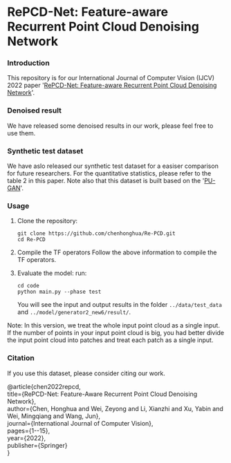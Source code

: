 # RePCD-Net: Feature-aware Recurrent Point Cloud Denoising Network

### Introduction
This repository is for our International Journal of Computer Vision (IJCV) 2022 paper '[RePCD-Net: Feature-aware Recurrent Point Cloud Denoising Network](https://link.springer.com/article/10.1007/s11263-021-01564-7)'. 

### Denoised result
We have released some denoised results in our work, please feel free to use them.

### Synthetic test dataset
We have aslo released our synthetic test dataset for a easiser comparison for future researchers. For the quantitative statistics, please refer to the table 2 in this paper. Note also that this dataset is built based on the '[PU-GAN](https://liruihui.github.io/publication/PU-GAN/)'.

### Usage

1. Clone the repository:

   ```shell
   git clone https://github.com/chenhonghua/Re-PCD.git
   cd Re-PCD
   ```
2. Compile the TF operators
   Follow the above information to compile the TF operators. 

3. Evaluate the model:
   run:
   ```shell
   cd code
   python main.py --phase test
   ```
   You will see the input and output results in the folder `../data/test_data` and `../model/generator2_new6/result/`.
   
Note: In this version, we treat the whole input point cloud as a single input. If the number of points in your input point cloud is big, you had better divide the input point cloud into patches and treat each patch as a single input.


### Citation
If you use this dataset, please consider citing our work.

@article{chen2022repcd,  
  title={RePCD-Net: Feature-Aware Recurrent Point Cloud Denoising Network},  
  author={Chen, Honghua and Wei, Zeyong and Li, Xianzhi and Xu, Yabin and Wei, Mingqiang and Wang, Jun},  
  journal={International Journal of Computer Vision},  
  pages={1--15},  
  year={2022},  
  publisher={Springer}  
}
